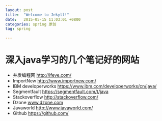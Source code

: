 ```yaml
---
layout: post
title:  "Welcome to Jekyll!"
date:   2015-05-15 11:03:01 +0800
categories: spring 原创
tag: spring

---
```


# 深入java学习的几个笔记好的网站
- 并发编程网 http://ifeve.com/
- ImportNew http://www.importnew.com/
- IBM developerworks https://www.ibm.com/developerworks/cn/java/
- Segmentfault https://segmentfault.com/t/java
- Stackoverflow http://stackoverflow.com/
- Dzone www.dzone.com
- Javaworld http://www.javaworld.com/
- Github https://github.com/
